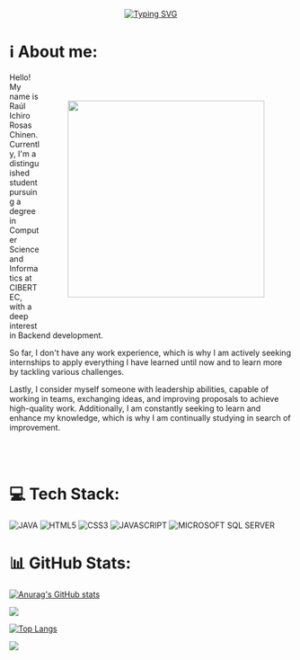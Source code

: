 <p align="center">
<a href="https://git.io/typing-svg"><img src="https://readme-typing-svg.demolab.com?font=Fira+Code&weight=900&size=50&duration=3000&pause=2000&color=06E1EE&center=true&vCenter=true&random=false&width=800&height=90&separator=%3C&lines=System.out.println%3C(%22Hi+there+%F0%9F%91%8B%F0%9F%8F%BC+I%C2%B4m+Ichiro%22);" alt="Typing SVG" /></a>
</p>
<h1>ℹ️ About me:</h1>
<img align="right" style="margin: 50px;" src="https://github.com/ICHIBAN98/ICHIBAN98/blob/main/readMeGift.gif" alt="" width="350" heigth="350" />

Hello! My name is Raúl Ichiro Rosas Chinen. Currently, I'm a distinguished student pursuing a degree in Computer Science and Informatics at CIBERTEC, with a deep interest in Backend development.

So far, I don't have any work experience, which is why I am actively seeking internships to apply everything I have learned until now and to learn more by tackling various challenges.

Lastly, I consider myself someone with leadership abilities, capable of working in teams, exchanging ideas, and improving proposals to achieve high-quality work. Additionally, I am constantly seeking to learn and enhance my knowledge, which is why I am continually studying in search of improvement.
<br><br><br><br>
<h1>💻 Tech Stack:</h1>

![JAVA](https://img.shields.io/badge/-JAVA-007396?logo=java&logoColor=white)
![HTML5](https://img.shields.io/badge/-HTML5-E34F26?logo=html5&logoColor=white)
![CSS3](https://img.shields.io/badge/-CSS3-1572B6?logo=css3&logoColor=white)
![JAVASCRIPT](https://img.shields.io/badge/-JAVASCRIPT-F7DF1E?logo=javascript&logoColor=black)
![MICROSOFT SQL SERVER](https://img.shields.io/badge/-MICROSOFT%20SQL%20SERVER-CC2927?logo=microsoft-sql-server&logoColor=white)

<h1>📊 GitHub Stats:</h1>

[![Anurag's GitHub stats](https://github-readme-stats.vercel.app/api?username=ICHIBAN98)](https://github.com/ICHIBAN98/github-readme-stats)

![](https://github-readme-streak-stats.herokuapp.com/?user=ICHIBAN98&theme=radical&hide_border=false)<br/>

[![Top Langs](https://github-readme-stats.vercel.app/api/top-langs/?username=ICHIBAN98)](https://github.com/ICHIBAN98/github-readme-stats)

[![](https://visitcount.itsvg.in/api?id=ICHIBAN98&label=Profile%20Views&color=0&icon=5&pretty=true)](https://visitcount.itsvg.in)
